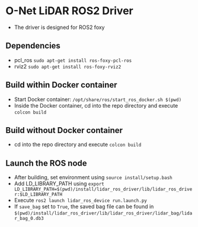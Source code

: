 # O-Net LiDAR ROS2 Driver
* The driver is designed for ROS2 foxy

## Dependencies
* pcl_ros `sudo apt-get install ros-foxy-pcl-ros`
* rviz2 `sudo apt-get install ros-foxy-rviz2`

## Build within Docker container
* Start Docker container: `/opt/share/ros/start_ros_docker.sh $(pwd)`
* Inside the Docker container, cd into the repo directory and execute `colcon build`

## Build without Docker container
* cd into the repo directory and execute `colcon build`

## Launch the ROS node
* After building, set environment using `source install/setup.bash` 
* Add LD_LIBRARY_PATH using `export LD_LIBRARY_PATH=$(pwd)/install/lidar_ros_driver/lib/lidar_ros_driver:$LD_LIBRARY_PATH`
* Execute `ros2 launch lidar_ros_device run.launch.py`
* If `save_bag` set to `True`, the saved bag file can be found in `$(pwd)/install/lidar_ros_driver/lib/lidar_ros_driver/lidar_bag/lidar_bag_0.db3`

